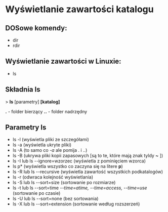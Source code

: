 # Wyświetlanie zawartości katalogu

## DOSowe komendy:

-   dir
-   rdir

## Wyświetlanie zawartości w Linuxie:

-   ls

## Składnia ls

\> **ls** \[parametry\] **\[katalog\]**

**.** - folder bierzący **..** - folder nadrzędny

## Parametry ls

-   ls -l (wyświetla pliki ze szczegółami)
-   ls -a (wyświetla ukryte pliki)
-   ls -A (to samo co *-a* ale pomija . i ..)
-   ls -B (ukrywa pliki kopii zapasowych \[są to te, które mają znak
    tyldy **\~** \])
-   ls -I lub ls --ignore=wzorzec (wyświetla z pominięciem wzorca)
-   ls p\* (wyświetla wszystko co zaczyna się na litere **p**)
-   ls -R lub ls --recursive (wyświetla zawartość wszystkich
    podkatalogów)
-   ls -r (odwraca kolejność wyświetlania)
-   ls -S lub ls --sort=size (sortowanie po rozmiarze)
-   ls -t lub ls --sort=time *--time=atime, --time=access, --time=use*
    (sortowanie po czasie)
-   ls -U lub ls --sort=none (bez sortowania)
-   ls -X lub ls --sort=extension (sortowanie według rozszerzeń)
